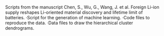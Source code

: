 Scripts from the manuscript Chen, S., Wu, G., Wang, J. et al. Foreign Li-ion supply reshapes Li-oriented material discovery and lifetime limit of batteries.
·Script for the generation of machine learning.
·Code files to reproduce the data.
·Data files to draw the hierarchical cluster dendrograms.
